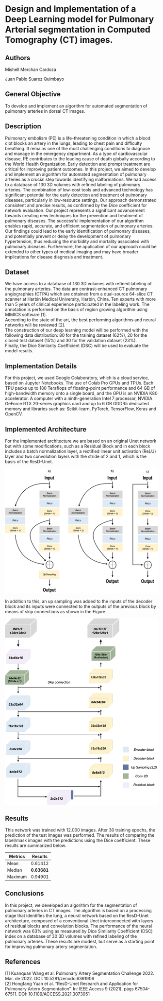 # Design and Implementation of a Deep Learning model for Pulmonary Arterial segmentation in Computed Tomography (CT) images.

## Authors 
Mishell Merchan Cardoza

Juan Pablo Suarez Quimbayo

## General Objective 
To develop and implement an algorithm for automated segmentation of pulmonary arteries in dorsal CT images.

## Description 
Pulmonary embolism (PE) is a life-threatening condition in which a blood clot blocks an artery in the lungs, leading to chest pain and difficulty breathing. It remains one of the most challenging conditions to diagnose and manage in the emergency department. As a type of cardiovascular disease, PE contributes to the leading cause of death globally according to the World Health Organization. Early detection and prompt treatment are critical for improving patient outcomes. In this project, we aimed to develop and implement an algorithm for automated segmentation of pulmonary arteries as a crucial step towards identifying malformations. We had access to a database of 130 3D volumes with refined labeling of pulmonary arteries. The combination of low-cost tools and advanced technology has significant potential for the early detection and treatment of pulmonary diseases, particularly in low-resource settings. Our approach demonstrated consistent and precise results, as confirmed by the Dice coefficient for network evaluation. Our project represents a significant advancement towards creating new techniques for the prevention and treatment of pulmonary diseases. The successful implementation of our algorithm enables rapid, accurate, and efficient segmentation of pulmonary arteries. Our findings could lead to the early identification of pulmonary diseases, and potentially prevent or delay the development of pulmonary hypertension, thus reducing the morbidity and mortality associated with pulmonary diseases. Furthermore, the application of our approach could be extended to other types of medical imaging and may have broader implications for disease diagnosis and treatment.

## Dataset

We have access to a database of 130 3D volumes with refined labeling of the pulmonary arteries. The data are contrast-enhanced CT pulmonary angiographies (CTPA) which are obtained from a dual-source 64-slice CT scanner at Harbin Medical University, Harbin, China. Ten experts with more than 5 years of clinical experience participated in the labeling work. The annotation is performed on the basis of region growing algorithm using MIMICS software [1]. <br>
According to the state of the art, the best performing algorithms and neural networks will be reviewed [2]. <br>
The construction of our deep learning model will be performed with the following data distribution: 80 for the training dataset (62\%), 20 for the closed test dataset (15\%) and 30 for the validation dataset (23\%). <br>
Finally, the Dice Similarity Coefficient (DSC) will be used to evaluate the model results.

## Implementation Details 
For this project, we used Google Colaboratory, which is a cloud service, based on Jupyter Notebooks. The use of Colab Pro GPUs and TPUs. Each TPU packs up to 180 Teraflops of floating-point performance and 64 GB of high-bandwidth memory onto a single board, and the GPU is an NVIDIA K80 accelerator. A computer with a ninth-generation Intel 7 processor, NVIDIA GeForce RTX 20-series graphics card and up to 6 GB GDDR5 dedicated memory and libraries such as: Scikit-learn, PyTorch, TensorFlow, Keras and OpenCV.

## Implemented Architecture
For the implemented architecture we are based on an original Unet network but with some modifications, such as a Residual Block and in each block includes a batch normalization layer, a rectified linear unit activation (ReLU) layer and two convolution layers with the stride of 2 and 1, which is the basis of the ResD-Unet.

![Residual-dense](/images/coder.png "Residual-dense blocks. a) Decoder block b) Encoder block c) Residualblock")

In addition to this, an up sampling was added to the inputs of the decoder block and its inputs were connected to the outputs of the previous block by means of skip connections as shown in the Figure. 

![ResD-Unet](/images/ResD.png "Architecture Implemented")

## Results 
This network was trained with 12.000 images. After 30 training epochs, the prediction of the test images was performed. The results of comparing the label/mask images with the predictions using the Dice coefficient. These results are summarized below.

| **Metrics**  | **Results**  |  
|---|---|
| Mean  |  0.61412 | 
| Median  |  **0.63681** |  
| Maximum  | 0.94901  | 

## Conclusions
In this project, we developed an algorithm for the segmentation of pulmonary arteries in CT images. The algorithm is based on a processing stage that identifies the lung, a neural network based on the ResD-Unet architecture, composed of a conventional Unet interconnected with layers of residual blocks and convolution blocks. The performance of the neural network was 63\% using as measured by Dice Similarity Coefficient (DSC) index on a database of 30 3D volumes with refined labeling of the pulmonary arteries. These results are modest, but serve as a starting point for improving pulmonary artery segmentation.

## References 

[1] Kuanquan Wang et al. Pulmonary Artery Segmentation Challenge 2022. Mar. de 2022. DOI: 10.5281/zenodo.6361906 <br>
[2] Hongfang Yuan et al. “ResD-Unet Research and Application for Pulmonary Artery Segmentation”. In: IEEE Access 9 (2021), págs 67504-67511. DOI: 10.1109/ACCESS.2021.3073051



